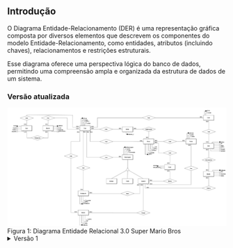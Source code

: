 ## Introdução

O Diagrama Entidade-Relacionamento (DER) é uma representação gráfica composta por diversos elementos que descrevem os componentes do modelo Entidade-Relacionamento, como entidades, atributos (incluindo chaves), relacionamentos e restrições estruturais.

Esse diagrama oferece uma perspectiva lógica do banco de dados, permitindo uma compreensão ampla e organizada da estrutura de dados de um sistema.

### Versão atualizada

<img src="./assets/entidade-relacionamento.jpeg" alt="Diagrama Entidade Relacional 3.0 Super Mario Bros" style="max-width: 100%; height: auto;">
Figura 1: Diagrama Entidade Relacional 3.0 Super Mario Bros

<details>
  <summary>Versão 1</summary>
  <img src="https://github.com/SBD1/2024.2-Super-Mario-Bros/raw/main/docs/assets/entidade-relacionamento-v1.jpeg" alt="Diagrama Entidade Relacional 1.0 Super Mario Bros">
  Figura 2: Diagrama Entidade Relacional 1.0 Super Mario Bros
</details>
